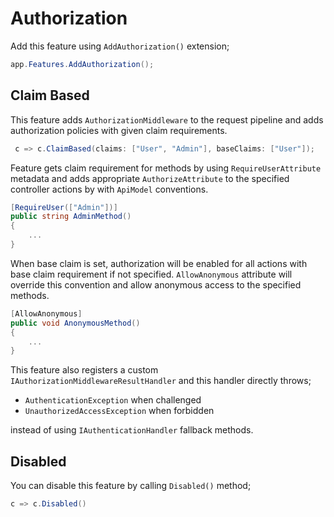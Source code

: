 # Authorization

Add this feature using `AddAuthorization()` extension;

```csharp
app.Features.AddAuthorization();
```

## Claim Based

This feature adds `AuthorizationMiddleware` to the request pipeline and adds
authorization policies with given claim requirements.

```csharp
 c => c.ClaimBased(claims: ["User", "Admin"], baseClaims: ["User"]);
```

Feature gets claim requirement for methods by using `RequireUserAttribute`
metadata and adds appropriate `AuthorizeAttribute` to the specified controller
actions by with `ApiModel` conventions.

```csharp
[RequireUser(["Admin"])]
public string AdminMethod()
{
    ...
}
```

When base claim is set, authorization will be enabled for all actions with base
claim requirement if not specified. `AllowAnonymous` attribute will override
this convention and allow anonymous access to the specified methods.

```csharp
[AllowAnonymous]
public void AnonymousMethod()
{
    ...
}
```

This feature also registers a custom `IAuthorizationMiddlewareResultHandler`
and this handler directly throws;

- `AuthenticationException` when challenged
- `UnauthorizedAccessException` when forbidden

instead of using `IAuthenticationHandler` fallback methods.

## Disabled

You can disable this feature by calling `Disabled()` method;

```csharp
c => c.Disabled()
```
